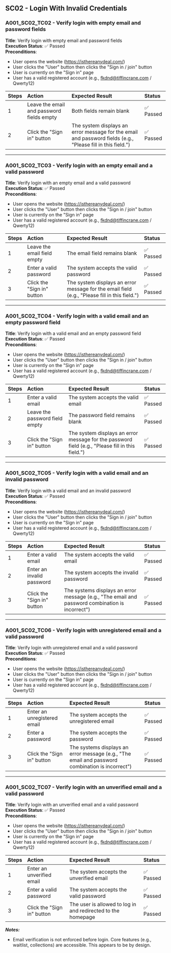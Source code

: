 ## SC02 - Login With Invalid Credentials

### A001_SC02_TC02 - Verify login with empty email and password fields
**Title**: Verify login with empty email and password fields <br>
**Execution Status**: ✅ Passed <br>
**Preconditions**: 
- User opens the website (https://isthereanydeal.com/)
- User clicks the "User" button then clicks the "Sign in / join" button
- User is currently on the "Sign in" page
- User has a valid registered account (e.g., fkdnd@tiffincrane.com / Qwerty12)

| Steps | Action | Expected Result | Status |
| :--- | :--- | :--- |:--- |
| 1 | Leave the email and password fields empty | Both fields remain blank  | ✅ Passed |
| 2 | Click the "Sign in" button | The system displays an error message for the email and password fields (e.g., "Please fill in this field.") | ✅ Passed |

---

### A001_SC02_TC03 - Verify login with an empty email and a valid password
**Title**: Verify login with an empty email and a valid password <br>
**Execution Status**: ✅ Passed <br>
**Preconditions**: 
- User opens the website (https://isthereanydeal.com/)
- User clicks the "User" button then clicks the "Sign in / join" button
- User is currently on the "Sign in" page
- User has a valid registered account (e.g., fkdnd@tiffincrane.com / Qwerty12)

| Steps | Action | Expected Result | Status |
| :--- | :--- | :--- |:--- |
| 1 | Leave the email field empty | The email field remains blank  | ✅ Passed |
| 2 | Enter a valid password | The system accepts the valid password | ✅ Passed |
| 3 | Click the "Sign in" button | The system displays an error message for the email field (e.g., "Please fill in this field.") | ✅ Passed |

---

### A001_SC02_TC04 - Verify login with a valid email and an empty password field
**Title**: Verify login with a valid email and an empty password field <br>
**Execution Status**: ✅ Passed <br>
**Preconditions**: 
- User opens the website (https://isthereanydeal.com/)
- User clicks the "User" button then clicks the "Sign in / join" button
- User is currently on the "Sign in" page
- User has a valid registered account (e.g., fkdnd@tiffincrane.com / Qwerty12)

| Steps | Action | Expected Result | Status |
| :--- | :--- | :--- |:--- |
| 1 | Enter a valid email | The system accepts the valid email  | ✅ Passed |
| 2 | Leave the password field empty | The password field remains blank  | ✅ Passed |
| 3 | Click the "Sign in" button | The system displays an error message for the password field (e.g., "Please fill in this field.") | ✅ Passed |

---

### A001_SC02_TC05 - Verify login with a valid email and an invalid password
**Title**: Verify login with a valid email and an invalid password <br>
**Execution Status**: ✅ Passed <br>
**Preconditions**: 
- User opens the website (https://isthereanydeal.com/)
- User clicks the "User" button then clicks the "Sign in / join" button
- User is currently on the "Sign in" page
- User has a valid registered account (e.g., fkdnd@tiffincrane.com / Qwerty12)

| Steps | Action | Expected Result | Status |
| :--- | :--- | :--- |:--- |
| 1 | Enter a valid email | The system accepts the valid email  | ✅ Passed |
| 2 | Enter an invalid password| The system accepts the invalid password  | ✅ Passed |
| 3 | Click the "Sign in" button | The systems displays an error message (e.g., "The email and password combination is incorrect") | ✅ Passed |

---

### A001_SC02_TC06 - Verify login with unregistered email and a valid password
**Title**: Verify login with unregistered email and a valid password <br>
**Execution Status**: ✅ Passed <br>
**Preconditions**: 
- User opens the website (https://isthereanydeal.com/)
- User clicks the "User" button then clicks the "Sign in / join" button
- User is currently on the "Sign in" page
- User has a valid registered account (e.g., fkdnd@tiffincrane.com / Qwerty12)

| Steps | Action | Expected Result | Status |
| :--- | :--- | :--- |:--- |
| 1 | Enter an unregistered email  | The system accepts the unregistered email  | ✅ Passed |
| 2 | Enter a password| The system accepts the password  | ✅ Passed |
| 3 | Click the "Sign in" button | The systems displays an error message (e.g., "The email and password combination is incorrect") | ✅ Passed |

---

### A001_SC02_TC07 - Verify login with an unverified email and a valid password
**Title**: Verify login with an unverified email and a valid password<br>
**Execution Status**: ✅ Passed <br>
**Preconditions**: 
- User opens the website (https://isthereanydeal.com/)
- User clicks the "User" button then clicks the "Sign in / join" button
- User is currently on the "Sign in" page
- User has a valid registered account (e.g., fkdnd@tiffincrane.com / Qwerty12)

| Steps | Action | Expected Result | Status |
| :--- | :--- | :--- |:--- |
| 1 | Enter an unverified email  | The system accepts the unverified email  | ✅ Passed |
| 2 | Enter a valid password | The system accepts the valid password  | ✅ Passed |
| 3 | Click the "Sign in" button | The user is allowed to log in and redirected to the homepage | ✅ Passed |

***Notes:*** 
- Email verification is not enforced before login. Core features (e.g., waitlist, collections) are accessible. This appears to be by design.


